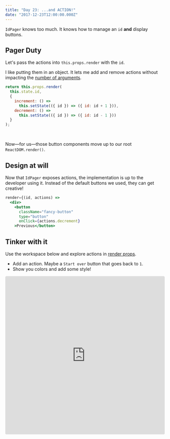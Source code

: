 ```yaml
---
title: "Day 23: ...and ACTION!"
date: "2017-12-23T12:00:00.000Z"
---
```


<div class="measure">

`IdPager` knows too much. It knows how to manage an `id` **and** display buttons.

## Pager Duty

Let's pass the actions into `this.props.render` with the `id`.

I like putting them in an object.
It lets me add and remove actions without impacting the [number of arguments](https://en.wikipedia.org/wiki/Arity).

<div class="short-code">

```jsx
return this.props.render(
  this.state.id,
  {
    increment: () =>
      this.setState(({ id }) => ({ id: id + 1 })),
    decrement: () =>
      this.setState(({ id }) => ({ id: id - 1 }))
  }
);
```
</div>

<br />

Now—for us—those button components move up to our root `ReactDOM.render()`.

## Design at will

Now that `IdPager` exposes actions, the implementation is up to the developer using it. Instead of the default buttons we used, they can get creative!

<div class="short-code">

```jsx
render={(id, actions) =>
  <div>
    <button
      className="fancy-button"
      type="button"
      onClick={actions.decrement}
    >Previous</button>
```

</div>

## Tinker with it

Use the workspace below and explore actions in [render props](/2017/19).

* Add an action. Maybe a `Start over` button that goes back to `1`.
* Show you colors and add some style!

</div>

<iframe src="https://codesandbox.io/embed/ly29ro7okl" style="width:100%; height:500px; border:0; border-radius: 4px; overflow:hidden;" sandbox="allow-modals allow-forms allow-popups allow-scripts allow-same-origin"></iframe>